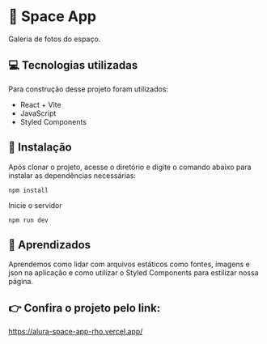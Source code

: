 # 🌌 Space App

Galeria de fotos do espaço.

## 💻 Tecnologias utilizadas

Para construção desse projeto foram utilizados:

- React + Vite
- JavaScript
- Styled Components

## 🚀 Instalação

Após clonar o projeto, acesse o diretório e digite o comando abaixo para instalar as dependências necessárias:

```
npm install
```

Inicie o servidor

```
npm run dev
```

## 📕 Aprendizados

Aprendemos como lidar com arquivos estáticos como fontes, imagens e json na aplicação e como utilizar o Styled Components para estilizar nossa página.

## 👉 Confira o projeto pelo link:

https://alura-space-app-rho.vercel.app/
